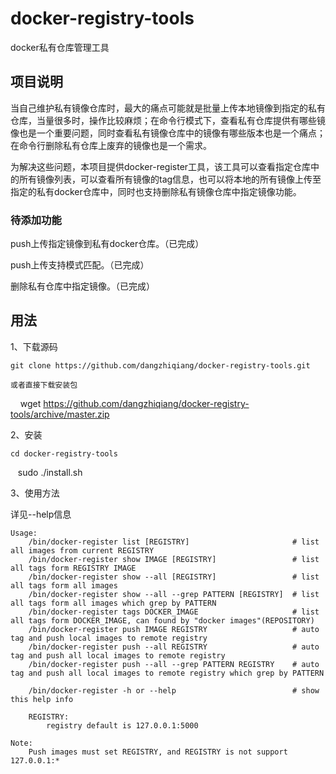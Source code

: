 # docker-registry-tools
docker私有仓库管理工具

## 项目说明
当自己维护私有镜像仓库时，最大的痛点可能就是批量上传本地镜像到指定的私有仓库，当量很多时，操作比较麻烦；在命令行模式下，查看私有仓库提供有哪些镜像也是一个重要问题，同时查看私有镜像仓库中的镜像有哪些版本也是一个痛点；在命令行删除私有仓库上废弃的镜像也是一个需求。

为解决这些问题，本项目提供docker-register工具，该工具可以查看指定仓库中的所有镜像列表，可以查看所有镜像的tag信息，也可以将本地的所有镜像上传至指定的私有docker仓库中，同时也支持删除私有镜像仓库中指定镜像功能。

### 待添加功能

push上传指定镜像到私有docker仓库。（已完成）

push上传支持模式匹配。（已完成）

删除私有仓库中指定镜像。（已完成）

## 用法

1、下载源码

    git clone https://github.com/dangzhiqiang/docker-registry-tools.git
    
    或者直接下载安装包
    
    wget https://github.com/dangzhiqiang/docker-registry-tools/archive/master.zip

2、安装

    cd docker-registry-tools
    sudo ./install.sh

3、使用方法

详见--help信息

    Usage:
        /bin/docker-register list [REGISTRY]                       # list all images from current REGISTRY
        /bin/docker-register show IMAGE [REGISTRY]                 # list all tags form REGISTRY IMAGE
        /bin/docker-register show --all [REGISTRY]                 # list all tags form all images
        /bin/docker-register show --all --grep PATTERN [REGISTRY]  # list all tags form all images which grep by PATTERN
        /bin/docker-register tags DOCKER_IMAGE                     # list all tags form DOCKER_IMAGE, can found by "docker images"(REPOSITORY)
        /bin/docker-register push IMAGE REGISTRY                   # auto tag and push local images to remote registry
        /bin/docker-register push --all REGISTRY                   # auto tag and push all local images to remote registry
        /bin/docker-register push --all --grep PATTERN REGISTRY    # auto tag and push all local images to remote registry which grep by PATTERN
    
        /bin/docker-register -h or --help                          # show this help info
    
        REGISTRY:
            registry default is 127.0.0.1:5000
    
    Note:
        Push images must set REGISTRY, and REGISTRY is not support 127.0.0.1:*

